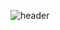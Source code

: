 ![header](https://capsule-render.vercel.app/api?type=wave&color=auto&height=300&section=header&text=Welcome%20to%20GEUNYANG&fontSize=90)